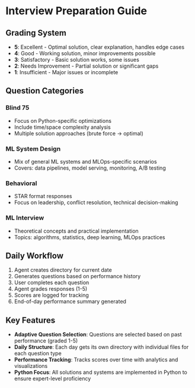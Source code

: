 # Interview Preparation Guide

## Grading System

- **5**: Excellent - Optimal solution, clear explanation, handles edge cases
- **4**: Good - Working solution, minor improvements possible
- **3**: Satisfactory - Basic solution works, some issues
- **2**: Needs Improvement - Partial solution or significant gaps
- **1**: Insufficient - Major issues or incomplete

## Question Categories

### Blind 75
- Focus on Python-specific optimizations
- Include time/space complexity analysis
- Multiple solution approaches (brute force → optimal)

### ML System Design
- Mix of general ML systems and MLOps-specific scenarios
- Covers: data pipelines, model serving, monitoring, A/B testing

### Behavioral
- STAR format responses
- Focus on leadership, conflict resolution, technical decision-making

### ML Interview
- Theoretical concepts and practical implementation
- Topics: algorithms, statistics, deep learning, MLOps practices

## Daily Workflow

1. Agent creates directory for current date
2. Generates questions based on performance history
3. User completes each question
4. Agent grades responses (1-5)
5. Scores are logged for tracking
6. End-of-day performance summary generated

## Key Features

- **Adaptive Question Selection**: Questions are selected based on past performance (graded 1-5)
- **Daily Structure**: Each day gets its own directory with individual files for each question type
- **Performance Tracking**: Tracks scores over time with analytics and visualizations
- **Python Focus**: All solutions and systems are implemented in Python to ensure expert-level proficiency